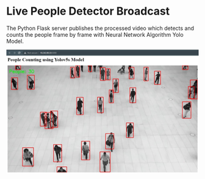 # Live People Detector Broadcast
 The Python Flask server publishes the processed video which detects and counts the people frame by frame with Neural Network Algorithm Yolo Model.
 
<p align="center">
 <img src="https://github.com/kadirtuna/LiveProcessedVideoStream/blob/main/Images/LiveProcessedVideoStream.jpg?raw=true"></img>
</p>
